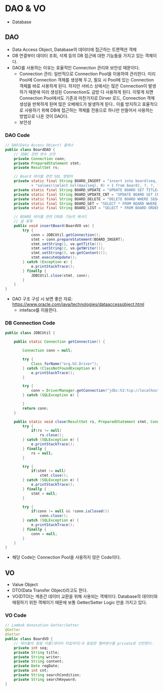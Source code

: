 # DAO & VO
* Database

## DAO
* Data Access Object, Database의 데이터에 접근하는 트랜잭션 객체
* DB 연결부터 데이터 조회, 삭제 등의 DB 접근에 대한 기능들을 가지고 있는 객체이다.
* DAO를 사용하는 이유는 효율적인 Connection 관리와 보안성 때문이다.
    * Connection 관리: 일반적으로 Connection Pool을 이용하여 관리한다. 미리 Pool에 Connection 객체를 생성해 두고, 필요 시 Pool에 있는 Connection 객체를 바로 사용하게 된다.
     하지만 서비스 상에서는 많은 Connection이 발생하기 때문에 미리 생성된 Connection도 금방 다 사용하게 된다. 이렇게 되면 Connection Pool에서도 기존과 마찬가지로 Dirver 로드, Connection 객체 생성을 반복하게 된며 많은 오베헤드가 발생하게 된다..
     이를 방지하고 효율적으로 사용하기 위해 DB에 접근하는 객체를 전용으로 하나만 만들어서 사용하는 방법으로 나온 것이 DAO다.
    * 보안성

### DAO Code
```java
// DAO(Data Access Object) 클래스
public class BoardDAO {
    // JDBC 관련 변수 선언
    private Connection conn;
    private PreparedStatement stmt;
    private ResultSet rs;

    // Board 테이블 관련 SQL 명령어
    private static final String BOARD_INSERT = "insert into board(seq, title, writer, content) "
            + "values((select nvl(max(seq), 0) + 1 from board), ?, ?, ?);";
    private static final String BOARD_UPDATE = "UPDATE BOARD SET TITLE=?, CONTENT=? WHERE SEQ=?;";
    private static final String BOARD_UPDATE_CNT = "UPDATE BOARD SET CNT = CNT + 1 WHERE SEQ = ?;";
    private static final String BOARD_DELETE = "DELETE BOARD WHERE SEQ=?;";
    private static final String BOARD_GET = "SELECT * FROM BOARD WHERE SEQ=?;";
    private static final String BOARD_LIST = "SELECT * FROM BOARD ORDER BY SEQ DESC;";

    // BOARD 테이블 관련 CRUD 기능의 메서드
    // 글 등록
    public void insertBoard(BoardVO vo) {
        try {
            conn = JDBCUtil.getConnection();
            stmt = conn.prepareStatement(BOARD_INSERT);
            stmt.setString(1, vo.getTitle());
            stmt.setString(2, vo.getWriter());
            stmt.setString(3, vo.getContent());
            stmt.executeUpdate();
        } catch (Exception e) {
            e.printStackTrace();
        } finally {
            JDBCUtil.close(stmt, conn);
        }
    }
}
```
* DAO 구조 구성 시 보면 좋은 자료: https://www.oracle.com/java/technologies/dataaccessobject.html
    * inteface를 이용한다.


### DB Connection Code
```java
public class JDBCUtil {

    public static Connection getConnection() {

        Connection conn = null;

        try {
            Class.forName("org.h2.Driver");
        } catch (ClassNotFoundException e) {
            e.printStackTrace();
        }

        try {
            conn = DriverManager.getConnection("jdbc:h2:tcp://localhost/~/test", "sa", "");
        } catch (SQLException e) {

        }
        return conn;
    }

    public static void close(ResultSet rs, PreparedStatement stmt, Connection conn) {
        try {
            if(rs != null)
                rs.close();
        } catch (SQLException e) {
            e.printStackTrace();
        } finally {
            rs = null;
        }

        try {
            if(stmt != null)
                stmt.close();
        } catch (SQLException e) {
            e.printStackTrace();
        } finally {
            stmt = null;
        }

        try {
            if(conn != null && !conn.isClosed())
                conn.close();
        } catch (SQLException e) {
            e.printStackTrace();
        } finally {
            conn = null;
        }
    }
}
```
* 해당 Code는 Connection Pool을 사용하지 않은 Code이다.

## VO
* Value Object
* DTO(Data Transfer Object)라고도 한다.
* VO(DTO)는 계층간 데이터 교환을 위해 사용되는 객체이다. Database의 데이터와 매핑하기 위한 객체이기 때문에 
보통 Getter/Setter Logic 만을 가지고 있다.

### VO Code
```java
// Lombok Annotation Getter/Setter
@Getter
@Setter
public class BoardVO {
    // 테이블의 컬럼 이름(데이터 타입까지)과 동일한 멤버변수를 private로 선언한다.
    private int seq;
    private String title;
    private String writer;
    private String content;
    private Date regDate;
    private int cnt;
    private String searchCondition;
    private String searchKeyword;
}
```



